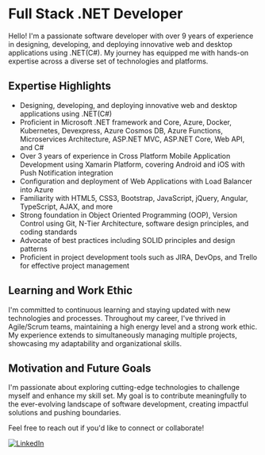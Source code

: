 # Full Stack .NET Developer

Hello! I'm a passionate software developer with over 9 years of experience in designing, developing, and deploying innovative web and desktop applications using .NET(C#). My journey has equipped me with hands-on expertise across a diverse set of technologies and platforms.

## Expertise Highlights

- Designing, developing, and deploying innovative web and desktop applications using .NET(C#)
- Proficient in Microsoft .NET framework and Core, Azure, Docker, Kubernetes, Devexpress, Azure Cosmos DB, Azure Functions, Microservices Architecture, ASP.NET MVC, ASP.NET Core, Web API, and C#
- Over 3 years of experience in Cross Platform Mobile Application Development using Xamarin Platform, covering Android and iOS with Push Notification integration
- Configuration and deployment of Web Applications with Load Balancer into Azure
- Familiarity with HTML5, CSS3, Bootstrap, JavaScript, jQuery, Angular, TypeScript, AJAX, and more
- Strong foundation in Object Oriented Programming (OOP), Version Control using Git, N-Tier Architecture, software design principles, and coding standards
- Advocate of best practices including SOLID principles and design patterns
- Proficient in project development tools such as JIRA, DevOps, and Trello for effective project management

## Learning and Work Ethic

I'm committed to continuous learning and staying updated with new technologies and processes. Throughout my career, I've thrived in Agile/Scrum teams, maintaining a high energy level and a strong work ethic. My experience extends to simultaneously managing multiple projects, showcasing my adaptability and organizational skills.

## Motivation and Future Goals

I'm passionate about exploring cutting-edge technologies to challenge myself and enhance my skill set. My goal is to contribute meaningfully to the ever-evolving landscape of software development, creating impactful solutions and pushing boundaries.

Feel free to reach out if you'd like to connect or collaborate!

[![LinkedIn](https://img.shields.io/badge/LinkedIn-Connect-blue)](https://www.linkedin.com/in/md-nahidur-rahman-rifath)
